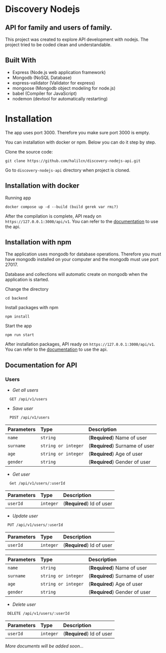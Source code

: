 # Discovery Nodejs
## API for family and users of family.

This project was created to explore API development with nodejs. The project tried to be coded clean and understandable.

## Built With
* Express (Node.js web application framework)
* Mongodb (NoSQL Database)
* express-validator (Validator for express)
* mongoose (Mongodb object modeling for node.js)
* babel (Compiler for JavaScript)
* nodemon (devtool for automatically restarting)

# Installation
The app uses port 3000. Therefore you make sure port 3000 is empty.

You can installation with docker or npm. Below you can do it step by step.




Clone the source code:
```
git clone https://github.com/halilcn/discovery-nodejs-api.git
```
Go to `discovery-nodejs-api` directory when project is cloned.


## Installation with docker
Running app
```
docker compose up -d --build (build gerek var rmı?)
```
After the compilation is complete, API ready on ``` https://127.0.0.1:3000/api/v1```. You can refer to the [documentation](#documentation-for-api) to use the api.

## Installation with npm
The application uses mongodb for database operations.
Therefore you must have mongodb installed on your computer and the mongodb must use port 27017.

Database and collections will automatic create on mongodb when the application is started.

Change  the directory
```
cd backend
```
Install packages with npm
```
npm install
```
Start the app
```
npm run start
```
After installation packages, API ready on ``https://127.0.0.1:3000/api/v1``. You can refer to the [documentation](#documentation-for-api) to use the api.

## Documentation for API

### Users

* _Get all users_

```http
  GET /api/v1/users
```
* _Save user_

```http
  POST /api/v1/users
```
| Parameters | Type     | Description                       |
| :-------- | :------- | :-------------------------------- |
| `name`      | `string` | (**Required**) Name of user
| `surname`      | `string or integer` | (**Required**) Surname of user
| `age`      | `string or integer` | (**Required**) Age of user
| `gender`      | `string` | (**Required**) Gender of user

* _Get user_

```http
  Get /api/v1/users/:userId
```
| Parameters | Type     | Description                       |
| :-------- | :------- | :-------------------------------- |
| `userId`      | `integer` | (**Required**) Id of user

* _Update user_

```http
 PUT /api/v1/users/:userId
```

| Parameters | Type     | Description                       |
| :-------- | :------- | :-------------------------------- |
| `userId`      | `integer` | (**Required**) Id of user

| Parameters | Type     | Description                       |
| :-------- | :------- | :-------------------------------- |
| `name`      | `string` | (**Required**) Name of user
| `surname`      | `string or integer` | (**Required**) Surname of user
| `age`      | `string or integer` | (**Required**) Age of user
| `gender`      | `string` | (**Required**) Gender of user

* _Delete user_

```http
 DELETE /api/v1/users/:userId
```

| Parameters | Type     | Description                       |
| :-------- | :------- | :-------------------------------- |
| `userId`      | `integer` | (**Required**) Id of user




_More documents will be added soon..._
